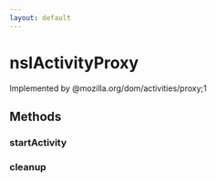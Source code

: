 ```yaml
---
layout: default
---
```


# nsIActivityProxy #
  
Implemented by @mozilla.org/dom/activities/proxy;1  
  

## Methods ##

### startActivity ###

### cleanup ###
